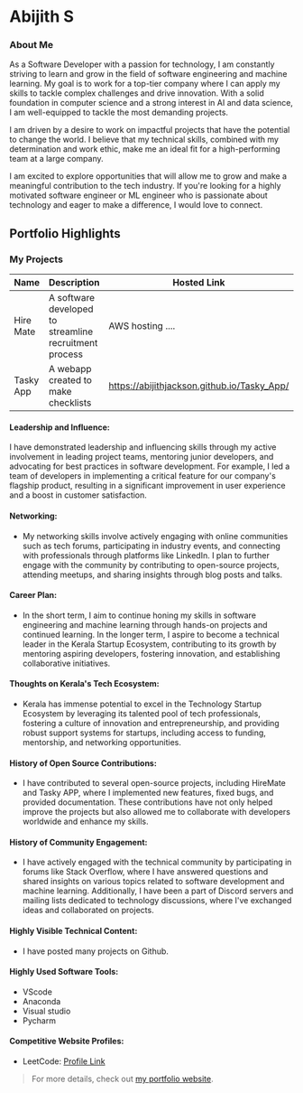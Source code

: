 # Abijith S 

### About Me

As a Software Developer with a passion for technology, I am constantly striving to learn and grow in the field of software engineering and machine learning. My goal is to work for a top-tier company where I can apply my skills to tackle complex challenges and drive innovation. With a solid foundation in computer science and a strong interest in AI and data science, I am well-equipped to tackle the most demanding projects. 

I am driven by a desire to work on impactful projects that have the potential to change the world. I believe that my technical skills, combined with my determination and work ethic, make me an ideal fit for a high-performing team at a large company.

I am excited to explore opportunities that will allow me to grow and make a meaningful contribution to the tech industry. If you're looking for a highly motivated software engineer or ML engineer who is passionate about technology and eager to make a difference, I would love to connect.


## Portfolio Highlights

### My Projects

| Name                    | Description                                                               | Hosted Link                                  | Repo Link                                                  |
|-------------------------|---------------------------------------------------------------------------|------------------------------------------|----------------------------------------------------------------|
| Hire Mate               | A software developed to streamline recruitment process                    | AWS hosting ....                             | https://github.com/AbijithJackson/HireMate                 |
| Tasky App               | A webapp created to make checklists                                       | https://abijithjackson.github.io/Tasky_App/  | https://github.com/AbijithJackson/Tasky_App                |

#### Leadership and Influence:

I have demonstrated leadership and influencing skills through my active involvement in leading project teams, mentoring junior developers, and advocating for best practices in software development. For example, I led a team of developers in implementing a critical feature for our company's flagship product, resulting in a significant improvement in user experience and a boost in customer satisfaction.

#### Networking:

- My networking skills involve actively engaging with online communities such as tech forums, participating in industry events, and connecting with professionals through platforms like LinkedIn. I plan to further engage with the community by contributing to open-source projects, attending meetups, and sharing insights through blog posts and talks.

#### Career Plan:

- In the short term, I aim to continue honing my skills in software engineering and machine learning through hands-on projects and continued learning. In the longer term, I aspire to become a technical leader in the Kerala Startup Ecosystem, contributing to its growth by mentoring aspiring developers, fostering innovation, and establishing collaborative initiatives.

#### Thoughts on Kerala's Tech Ecosystem:

- Kerala has immense potential to excel in the Technology Startup Ecosystem by leveraging its talented pool of tech professionals, fostering a culture of innovation and entrepreneurship, and providing robust support systems for startups, including access to funding, mentorship, and networking opportunities.

#### History of Open Source Contributions:

- I have contributed to several open-source projects, including HireMate and Tasky APP, where I implemented new features, fixed bugs, and provided documentation. These contributions have not only helped improve the projects but also allowed me to collaborate with developers worldwide and enhance my skills.

#### History of Community Engagement:

- I have actively engaged with the technical community by participating in forums like Stack Overflow, where I have answered questions and shared insights on various topics related to software development and machine learning. Additionally, I have been a part of Discord servers and mailing lists dedicated to technology discussions, where I've exchanged ideas and collaborated on projects.

#### Highly Visible Technical Content:

- I have posted many projects on Github.

#### Highly Used Software Tools:

- VScode
- Anaconda
- Visual studio
- Pycharm

#### Competitive Website Profiles:

- LeetCode: [Profile Link](https://leetcode.com/abijiths)

> For more details, check out [my portfolio website](https://portfolio-abijith.netlify.app/).
